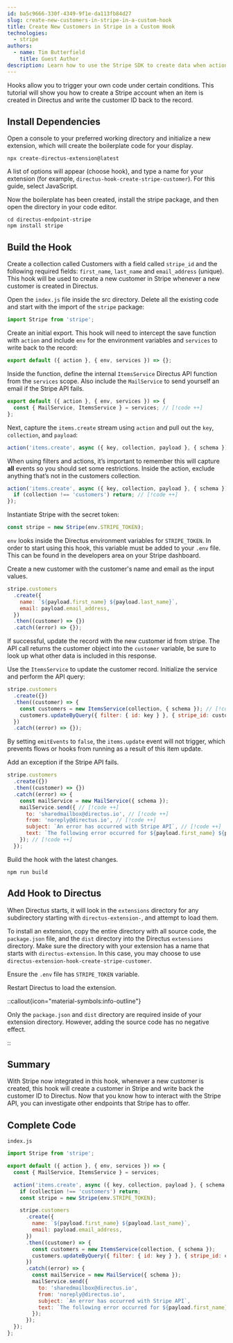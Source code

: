 ```yaml
---
id: ba5c9666-330f-4349-9f1e-da113fb84d27
slug: create-new-customers-in-stripe-in-a-custom-hook
title: Create New Customers in Stripe in a Custom Hook
technologies:
  - stripe
authors:
  - name: Tim Butterfield
    title: Guest Author
description: Learn how to use the Stripe SDK to create data when actions occur in Directus.
---
```

Hooks allow you to trigger your own code under certain conditions. This tutorial will show you how to create a Stripe
account when an item is created in Directus and write the customer ID back to the record.

## Install Dependencies

Open a console to your preferred working directory and initialize a new extension, which will create the boilerplate
code for your display.

```shell
npx create-directus-extension@latest
```

A list of options will appear (choose hook), and type a name for your extension (for example,
`directus-hook-create-stripe-customer`). For this guide, select JavaScript.

Now the boilerplate has been created, install the stripe package, and then open the directory in your code editor.

```
cd directus-endpoint-stripe
npm install stripe
```

## Build the Hook

Create a collection called Customers with a field called `stripe_id` and the following required fields: `first_name`,
`last_name` and `email_address` (unique). This hook will be used to create a new customer in Stripe whenever a new
customer is created in Directus.

Open the `index.js` file inside the src directory. Delete all the existing code and start with the import of the
`stripe` package:

```js
import Stripe from 'stripe';
```

Create an initial export. This hook will need to intercept the save function with `action` and include `env` for the
environment variables and `services` to write back to the record:

```js
export default ({ action }, { env, services }) => {};
```

Inside the function, define the internal `ItemsService` Directus API function from the `services` scope. Also include
the `MailService` to send yourself an email if the Stripe API fails.

```js
export default ({ action }, { env, services }) => {
  const { MailService, ItemsService } = services; // [!code ++]
};
```

Next, capture the `items.create` stream using `action` and pull out the `key`, `collection`, and `payload`:

```js
action('items.create', async ({ key, collection, payload }, { schema }) => {});
```

When using filters and actions, it’s important to remember this will capture **all** events so you should set some
restrictions. Inside the action, exclude anything that’s not in the customers collection.

```js
action('items.create', async ({ key, collection, payload }, { schema }) => {
  if (collection !== 'customers') return; // [!code ++]
});
```

Instantiate Stripe with the secret token:

```js
const stripe = new Stripe(env.STRIPE_TOKEN);
```

`env` looks inside the Directus environment variables for `STRIPE_TOKEN`. In order to start using this hook, this
variable must be added to your `.env` file. This can be found in the developers area on your Stripe dashboard.

Create a new customer with the customer's name and email as the input values.

```js
stripe.customers
  .create({
    name: `${payload.first_name} ${payload.last_name}`,
    email: payload.email_address,
  })
  .then((customer) => {})
  .catch((error) => {});
```

If successful, update the record with the new customer id from stripe. The API call returns the customer object into the
`customer` variable, be sure to look up what other data is included in this response.

Use the `ItemsService` to update the customer record. Initialize the service and perform the API query:

```js
stripe.customers
  .create({})
  .then((customer) => {
    const customers = new ItemsService(collection, { schema }); // [!code ++]
    customers.updateByQuery({ filter: { id: key } }, { stripe_id: customer.id }, { emitEvents: false }); // [!code ++]
  })
  .catch((error) => {});
```

By setting `emitEvents` to `false`, the `items.update` event will not trigger, which prevents flows or hooks from
running as a result of this item update.

Add an exception if the Stripe API fails.

```js
stripe.customers
  .create({})
  .then((customer) => {})
  .catch((error) => {
    const mailService = new MailService({ schema });
    mailService.send({ // [!code ++]
      to: 'sharedmailbox@directus.io', // [!code ++]
      from: 'noreply@directus.io', // [!code ++]
      subject: `An error has occurred with Stripe API`, // [!code ++]
      text: `The following error occurred for ${payload.first_name} ${payload.last_name} when attempting to create an account in Stripe.\r\n\r\n${error}\r\n\r\nPlease investigate.\r\n\r\nID: ${key}\r\nEmail: ${payload.email_address}`, // [!code ++]
    }); // [!code ++]
  });
```

Build the hook with the latest changes.

```
npm run build
```

## Add Hook to Directus

When Directus starts, it will look in the `extensions` directory for any subdirectory starting with
`directus-extension-`, and attempt to load them.

To install an extension, copy the entire directory with all source code, the `package.json` file, and the `dist`
directory into the Directus `extensions` directory. Make sure the directory with your extension has a name that starts
with `directus-extension`. In this case, you may choose to use `directus-extension-hook-create-stripe-customer`.

Ensure the `.env` file has `STRIPE_TOKEN` variable.

Restart Directus to load the extension.

::callout{icon="material-symbols:info-outline"}

Only the `package.json` and `dist` directory are required inside of your extension directory. However, adding the source
code has no negative effect.

::

## Summary

With Stripe now integrated in this hook, whenever a new customer is created, this hook will create a customer in Stripe
and write back the customer ID to Directus. Now that you know how to interact with the Stripe API, you can investigate
other endpoints that Stripe has to offer.

## Complete Code

`index.js`

```js
import Stripe from 'stripe';

export default ({ action }, { env, services }) => {
  const { MailService, ItemsService } = services;

  action('items.create', async ({ key, collection, payload }, { schema }) => {
    if (collection !== 'customers') return;
    const stripe = new Stripe(env.STRIPE_TOKEN);

    stripe.customers
      .create({
        name: `${payload.first_name} ${payload.last_name}`,
        email: payload.email_address,
      })
      .then((customer) => {
        const customers = new ItemsService(collection, { schema });
        customers.updateByQuery({ filter: { id: key } }, { stripe_id: customer.id }, { emitEvents: false });
      })
      .catch((error) => {
        const mailService = new MailService({ schema });
        mailService.send({
          to: 'sharedmailbox@directus.io',
          from: 'noreply@directus.io',
          subject: `An error has occurred with Stripe API`,
          text: `The following error occurred for ${payload.first_name} ${payload.last_name} when attempting to create an account in Stripe.\r\n\r\n${error}\r\n\r\nPlease investigate.\r\n\r\nID: ${key}\r\nEmail: ${payload.email_address}`,
        });
      });
  });
};
```
